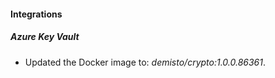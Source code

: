 #### Integrations
##### Azure Key Vault
- Updated the Docker image to: *demisto/crypto:1.0.0.86361*.

